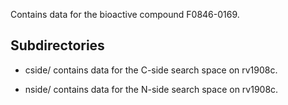 Contains data for the bioactive compound F0846-0169.

## Subdirectories

- cside/ contains data for the C-side search space on rv1908c.

- nside/ contains data for the N-side search space on rv1908c.

